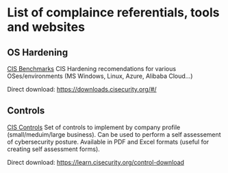 # List of complaince referentials, tools and websites

## OS Hardening
[CIS Benchmarks](https://www.cisecurity.org/cis-benchmarks/) CIS Hardening recomendations for various OSes/environments (MS Windows, Linux, Azure, Alibaba Cloud...)

Direct download: https://downloads.cisecurity.org/#/

## Controls

[CIS Controls](https://learn.cisecurity.org/cis-controls-download) Set of controls to implement by company profile (small/meduim/large business). 
Can be used to perform a self assessement of cybersecurity posture. Available in PDF and Excel formats (useful for creating self assessment forms).

Direct download: https://learn.cisecurity.org/control-download

